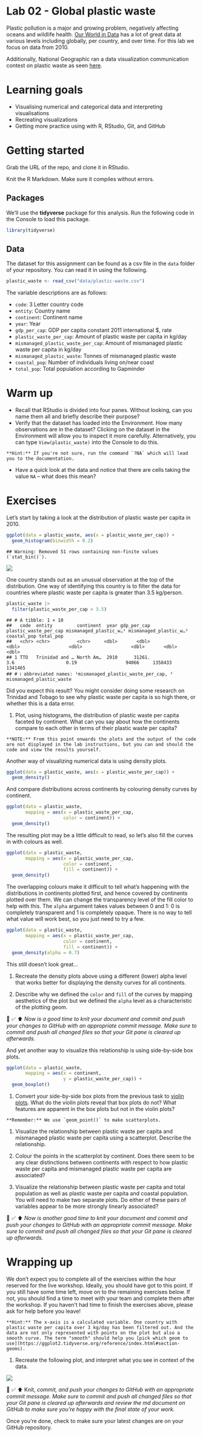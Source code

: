 Lab 02 - Global plastic waste
================

Plastic pollution is a major and growing problem, negatively affecting
oceans and wildlife health. [Our World in
Data](https://ourworldindata.org/plastic-pollution) has a lot of great
data at various levels including globally, per country, and over time.
For this lab we focus on data from 2010.

Additionally, National Geographic ran a data visualization communication
contest on plastic waste as seen
[here](https://www.nationalgeographic.org/funding-opportunities/innovation-challenges/plastic/dataviz/).

# Learning goals

- Visualising numerical and categorical data and interpreting
  visualisations
- Recreating visualizations
- Getting more practice using with R, RStudio, Git, and GitHub

# Getting started

Grab the URL of the repo, and clone it in RStudio.

Knit the R Markdown. Make sure it compiles without errors.

## Packages

We’ll use the **tidyverse** package for this analysis. Run the following
code in the Console to load this package.

``` r
library(tidyverse)
```

## Data

The dataset for this assignment can be found as a csv file in the `data`
folder of your repository. You can read it in using the following.

``` r
plastic_waste <- read_csv("data/plastic-waste.csv")
```

The variable descriptions are as follows:

- `code`: 3 Letter country code
- `entity`: Country name
- `continent`: Continent name
- `year`: Year
- `gdp_per_cap`: GDP per capita constant 2011 international \$, rate
- `plastic_waste_per_cap`: Amount of plastic waste per capita in kg/day
- `mismanaged_plastic_waste_per_cap`: Amount of mismanaged plastic waste
  per capita in kg/day
- `mismanaged_plastic_waste`: Tonnes of mismanaged plastic waste
- `coastal_pop`: Number of individuals living on/near coast
- `total_pop`: Total population according to Gapminder

# Warm up

- Recall that RStudio is divided into four panes. Without looking, can
  you name them all and briefly describe their purpose?
- Verify that the dataset has loaded into the Environment. How many
  observations are in the dataset? Clicking on the dataset in the
  Environment will allow you to inspect it more carefully.
  Alternatively, you can type `View(plastic_waste)` into the Console to
  do this.

``` marginfigure
**Hint:** If you're not sure, run the command `?NA` which will lead you to the documentation.
```

- Have a quick look at the data and notice that there are cells taking
  the value `NA` – what does this mean?

# Exercises

Let’s start by taking a look at the distribution of plastic waste per
capita in 2010.

``` r
ggplot(data = plastic_waste, aes(x = plastic_waste_per_cap)) +
  geom_histogram(binwidth = 0.2)
```

    ## Warning: Removed 51 rows containing non-finite values (`stat_bin()`).

![](lab-02-plastic-waste_files/figure-gfm/plastic_waste_per_cap-hist-1.png)<!-- -->

One country stands out as an unusual observation at the top of the
distribution. One way of identifying this country is to filter the data
for countries where plastic waste per capita is greater than 3.5
kg/person.

``` r
plastic_waste |>
  filter(plastic_waste_per_cap > 3.5)
```

    ## # A tibble: 1 × 10
    ##   code  entity         continent  year gdp_per_cap plastic_waste_per_cap mismanaged_plastic_w…¹ mismanaged_plastic_w…² coastal_pop total_pop
    ##   <chr> <chr>          <chr>     <dbl>       <dbl>                 <dbl>                  <dbl>                  <dbl>       <dbl>     <dbl>
    ## 1 TTO   Trinidad and … North Am…  2010      31261.                   3.6                   0.19                  94066     1358433   1341465
    ## # ℹ abbreviated names: ¹​mismanaged_plastic_waste_per_cap, ²​mismanaged_plastic_waste

Did you expect this result? You might consider doing some research on
Trinidad and Tobago to see why plastic waste per capita is so high
there, or whether this is a data error.

1.  Plot, using histograms, the distribution of plastic waste per capita
    faceted by continent. What can you say about how the continents
    compare to each other in terms of their plastic waste per capita?

``` marginfigure
**NOTE:** From this point onwards the plots and the output of the code are not displayed in the lab instructions, but you can and should the code and view the results yourself.
```

Another way of visualizing numerical data is using density plots.

``` r
ggplot(data = plastic_waste, aes(x = plastic_waste_per_cap)) +
  geom_density()
```

And compare distributions across continents by colouring density curves
by continent.

``` r
ggplot(data = plastic_waste, 
       mapping = aes(x = plastic_waste_per_cap, 
                     color = continent)) +
  geom_density()
```

The resulting plot may be a little difficult to read, so let’s also fill
the curves in with colours as well.

``` r
ggplot(data = plastic_waste, 
       mapping = aes(x = plastic_waste_per_cap, 
                     color = continent, 
                     fill = continent)) +
  geom_density()
```

The overlapping colours make it difficult to tell what’s happening with
the distributions in continents plotted first, and hence covered by
continents plotted over them. We can change the transparency level of
the fill color to help with this. The `alpha` argument takes values
between 0 and 1: 0 is completely transparent and 1 is completely opaque.
There is no way to tell what value will work best, so you just need to
try a few.

``` r
ggplot(data = plastic_waste, 
       mapping = aes(x = plastic_waste_per_cap, 
                     color = continent, 
                     fill = continent)) +
  geom_density(alpha = 0.7)
```

This still doesn’t look great…

1.  Recreate the density plots above using a different (lower) alpha
    level that works better for displaying the density curves for all
    continents.

2.  Describe why we defined the `color` and `fill` of the curves by
    mapping aesthetics of the plot but we defined the `alpha` level as a
    characteristic of the plotting geom.

🧶 ✅ ⬆️ *Now is a good time to knit your document and commit and push
your changes to GitHub with an appropriate commit message. Make sure to
commit and push all changed files so that your Git pane is cleared up
afterwards.*

And yet another way to visualize this relationship is using side-by-side
box plots.

``` r
ggplot(data = plastic_waste, 
       mapping = aes(x = continent, 
                     y = plastic_waste_per_cap)) +
  geom_boxplot()
```

1.  Convert your side-by-side box plots from the previous task to
    [violin
    plots](http://ggplot2.tidyverse.org/reference/geom_violin.html).
    What do the violin plots reveal that box plots do not? What features
    are apparent in the box plots but not in the violin plots?

``` marginfigure
**Remember:** We use `geom_point()` to make scatterplots.
```

1.  Visualize the relationship between plastic waste per capita and
    mismanaged plastic waste per capita using a scatterplot. Describe
    the relationship.

2.  Colour the points in the scatterplot by continent. Does there seem
    to be any clear distinctions between continents with respect to how
    plastic waste per capita and mismanaged plastic waste per capita are
    associated?

3.  Visualize the relationship between plastic waste per capita and
    total population as well as plastic waste per capita and coastal
    population. You will need to make two separate plots. Do either of
    these pairs of variables appear to be more strongly linearly
    associated?

🧶 ✅ ⬆️ *Now is another good time to knit your document and commit and
push your changes to GitHub with an appropriate commit message. Make
sure to commit and push all changed files so that your Git pane is
cleared up afterwards.*

# Wrapping up

We don’t expect you to complete all of the exercises within the hour
reserved for the live workshop. Ideally, you should have got to this
point. If you still have some time left, move on to the remaining
exercises below. If not, you should find a time to meet with your team
and complete them after the workshop. If you haven’t had time to finish
the exercises above, please ask for help before you leave!

``` marginfigure
**Hint:** The x-axis is a calculated variable. One country with plastic waste per capita over 3 kg/day has been filtered out. And the data are not only represented with points on the plot but also a smooth curve. The term "smooth" should help you [pick which geom to use](https://ggplot2.tidyverse.org/reference/index.html#section-geoms).
```

1.  Recreate the following plot, and interpret what you see in context
    of the data.

![](lab-02-plastic-waste_files/figure-gfm/unnamed-chunk-6-1.png)<!-- -->

🧶 ✅ ⬆️ Knit, *commit, and push your changes to GitHub with an
appropriate commit message. Make sure to commit and push all changed
files so that your Git pane is cleared up afterwards and review the md
document on GitHub to make sure you’re happy with the final state of
your work.*

Once you’re done, check to make sure your latest changes are on your
GitHub repository.
